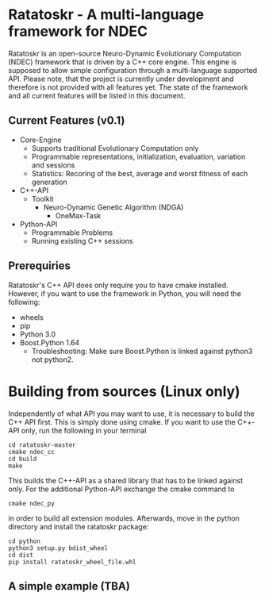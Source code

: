 # Ratatoskr - A multi-language framework for NDEC
Ratatoskr is an open-source Neuro-Dynamic Evolutionary Computation (NDEC) framework that is driven by a C++ core engine. This 
engine is supposed to allow simple configuration through a multi-language supported API. Please note, that the project is 
currently under development and therefore is not provided with all features yet. The state of the framework and all current
features will be listed in this document.

## Current Features (v0.1)
* Core-Engine
   * Supports traditional Evolutionary Computation only
   * Programmable representations, initialization, evaluation, variation and sessions
   * Statistics: Recoring of the best, average and worst fitness of each generation
* C++-API
  * Toolkit
    * Neuro-Dynamic Genetic Algorithm (NDGA)
      * OneMax-Task
* Python-API
  * Programmable Problems
  * Running existing C++ sessions
  
## Prerequiries
Ratatoskr's C++ API does only require you to have cmake installed. However, if you want to use the framework in Python, you will 
need the following:
* wheels
* pip
* Python 3.0 
* Boost.Python 1.64
  * Troubleshooting: Make sure Boost.Python is linked against python3 not python2. 
  
# Building from sources (Linux only)
Independently of what API you may want to use, it is necessary to build the C++ API first. This is simply done using cmake. 
If you want to use the C++-API only, run the following in your terminal
```{r, engine='bash', count_lines}
cd ratatoskr-master
cmake ndec_cc
cd build
make
```
This builds the C++-API as a shared library that has to be linked against only. For the additional Python-API exchange the cmake command to
```{r, engine='bash', count_lines}
cmake ndec_py
```
in order to build all extension modules. Afterwards, move in the python directory and install the ratatoskr package:
```{r, engine='bash', count_lines}
cd python
python3 setup.py bdist_wheel
cd dist
pip install ratatoskr_wheel_file.whl
```
## A simple example (TBA) 
